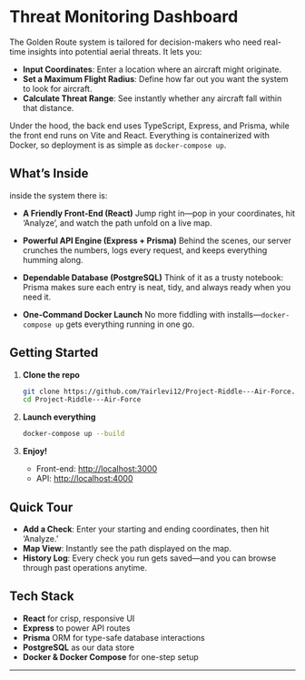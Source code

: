 #  Threat Monitoring Dashboard 

The Golden Route system is tailored for decision-makers who need real-time insights into potential aerial threats. It lets you:

* **Input Coordinates**: Enter a location where an aircraft might originate.
* **Set a Maximum Flight Radius**: Define how far out you want the system to look for aircraft.
* **Calculate Threat Range**: See instantly whether any aircraft fall within that distance.

Under the hood, the back end uses TypeScript, Express, and Prisma, while the front end runs on Vite and React. Everything is containerized with Docker, so deployment is as simple as `docker-compose up`.

## What’s Inside

inside the system there is:

* **A Friendly Front-End (React)**
  Jump right in—pop in your coordinates, hit ‘Analyze’, and watch the path unfold on a live map.

* **Powerful API Engine (Express + Prisma)**
  Behind the scenes, our server crunches the numbers, logs every request, and keeps everything humming along.

* **Dependable Database (PostgreSQL)**
  Think of it as a trusty notebook: Prisma makes sure each entry is neat, tidy, and always ready when you need it.

* **One-Command Docker Launch**
  No more fiddling with installs—`docker-compose up` gets everything running in one go.

## Getting Started

1. **Clone the repo**

   ```bash
   git clone https://github.com/Yairlevi12/Project-Riddle---Air-Force.git
   cd Project-Riddle---Air-Force
   ```

2. **Launch everything**

   ```bash
   docker-compose up --build
   ```

3. **Enjoy!**

   * Front-end: [http://localhost:3000](http://localhost:3000)
   * API:        [http://localhost:4000](http://localhost:4000)

## Quick Tour

* **Add a Check**: Enter your starting and ending coordinates, then hit ‘Analyze.’
* **Map View**: Instantly see the path displayed on the map.
* **History Log**: Every check you run gets saved—and you can browse through past operations anytime.

## Tech Stack

* **React** for crisp, responsive UI
* **Express** to power API routes
* **Prisma** ORM for type-safe database interactions
* **PostgreSQL** as our data store
* **Docker & Docker Compose** for one-step setup


---
